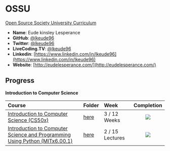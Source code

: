 # OSSU

[Open Source Society University Curriculum ](https://github.com/open-source-society/computer-science)

- **Name**: Eude kinsley Lesperance
- **GitHub**: [@lkeude96](https://github.com/lkeude96)
- **Twitter**: [@lkeude96](https://twitter.com/lkeude96)
- **LiveCoding.TV**: [@lkeude96](https://www.livecoding.tv/lkeude96/)
- **Linkedin**: [https://www.linkedin.com/in/lkeude96](https://www.linkedin.com/in/lkeude96)
- **Website**: [http://eudelesperance.com/](http://eudelesperance.com/)

## Progress

**Introduction to Computer Science**

Course|Folder|Week|Completion
:--|:--|:--|:--:
[Introduction to Computer Science (CS50x)](https://www.edx.org/course/introduction-computer-science-harvardx-cs50x#!)| [here](https://github.com/lkeude96/OSSU/tree/master/Introduction%20to%20Computer%20Science/(CS50x)%20Introduction%20to%20Computer%20Science)| 3 / 12 Weeks|![](http://progressed.io/bar/25?raw=true)
[Introduction to Computer Science and Programming Using Python (MITx6.00.1)](https://www.edx.org/course/introduction-computer-science-mitx-6-00-1x-6#!)| [here](https://github.com/lkeude96/OSSU/tree/master/Introduction%20to%20Computer%20Science/(MIT6.00.1x)%20Introduction%20to%20Computer%20Science%20and%20Programming%20Using%20Python)| 2 / 15 Lectures |![](http://progressed.io/bar/13?raw=true)


